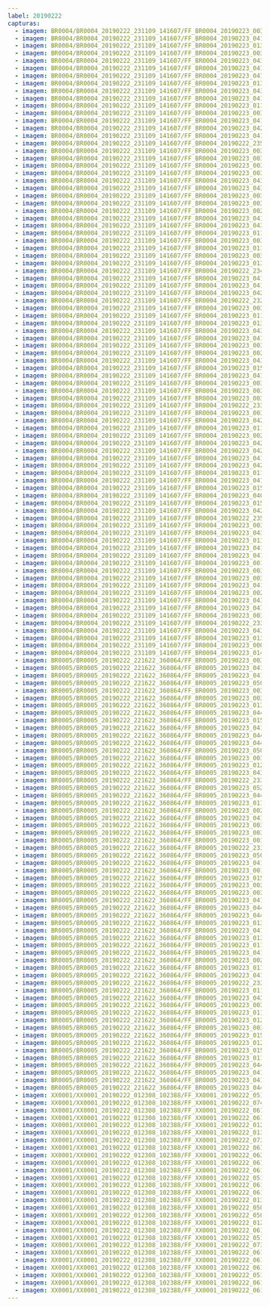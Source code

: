 ```yaml
---
label: 20190222
capturas:
  - imagem: BR0004/BR0004_20190222_231109_141607/FF_BR0004_20190223_003600_618_0100864.fits_maxpixel.jpg
  - imagem: BR0004/BR0004_20190222_231109_141607/FF_BR0004_20190223_041529_952_0363520.fits_maxpixel.jpg
  - imagem: BR0004/BR0004_20190222_231109_141607/FF_BR0004_20190223_013640_855_0173568.fits_maxpixel.jpg
  - imagem: BR0004/BR0004_20190222_231109_141607/FF_BR0004_20190223_003001_956_0093696.fits_maxpixel.jpg
  - imagem: BR0004/BR0004_20190222_231109_141607/FF_BR0004_20190223_043058_746_0381952.fits_maxpixel.jpg
  - imagem: BR0004/BR0004_20190222_231109_141607/FF_BR0004_20190223_041646_933_0365056.fits_maxpixel.jpg
  - imagem: BR0004/BR0004_20190222_231109_141607/FF_BR0004_20190223_041112_998_0358400.fits_maxpixel.jpg
  - imagem: BR0004/BR0004_20190222_231109_141607/FF_BR0004_20190223_013133_342_0167424.fits_maxpixel.jpg
  - imagem: BR0004/BR0004_20190222_231109_141607/FF_BR0004_20190223_043306_899_0384512.fits_maxpixel.jpg
  - imagem: BR0004/BR0004_20190222_231109_141607/FF_BR0004_20190223_041908_366_0367872.fits_maxpixel.jpg
  - imagem: BR0004/BR0004_20190222_231109_141607/FF_BR0004_20190223_011740_508_0150784.fits_maxpixel.jpg
  - imagem: BR0004/BR0004_20190222_231109_141607/FF_BR0004_20190223_003443_764_0099328.fits_maxpixel.jpg
  - imagem: BR0004/BR0004_20190222_231109_141607/FF_BR0004_20190223_041425_746_0362240.fits_maxpixel.jpg
  - imagem: BR0004/BR0004_20190222_231109_141607/FF_BR0004_20190223_042929_085_0380160.fits_maxpixel.jpg
  - imagem: BR0004/BR0004_20190222_231109_141607/FF_BR0004_20190223_041921_116_0368128.fits_maxpixel.jpg
  - imagem: BR0004/BR0004_20190222_231109_141607/FF_BR0004_20190222_235951_911_0057600.fits_maxpixel.jpg
  - imagem: BR0004/BR0004_20190222_231109_141607/FF_BR0004_20190223_003014_763_0093952.fits_maxpixel.jpg
  - imagem: BR0004/BR0004_20190222_231109_141607/FF_BR0004_20190223_003639_106_0101632.fits_maxpixel.jpg
  - imagem: BR0004/BR0004_20190222_231109_141607/FF_BR0004_20190223_003730_391_0102656.fits_maxpixel.jpg
  - imagem: BR0004/BR0004_20190222_231109_141607/FF_BR0004_20190223_003157_251_0096000.fits_maxpixel.jpg
  - imagem: BR0004/BR0004_20190222_231109_141607/FF_BR0004_20190223_043241_229_0384000.fits_maxpixel.jpg
  - imagem: BR0004/BR0004_20190222_231109_141607/FF_BR0004_20190223_043045_935_0381696.fits_maxpixel.jpg
  - imagem: BR0004/BR0004_20190222_231109_141607/FF_BR0004_20190223_003522_193_0100096.fits_maxpixel.jpg
  - imagem: BR0004/BR0004_20190222_231109_141607/FF_BR0004_20190223_003509_370_0099840.fits_maxpixel.jpg
  - imagem: BR0004/BR0004_20190222_231109_141607/FF_BR0004_20190223_002441_560_0087296.fits_maxpixel.jpg
  - imagem: BR0004/BR0004_20190222_231109_141607/FF_BR0004_20190223_041542_756_0363776.fits_maxpixel.jpg
  - imagem: BR0004/BR0004_20190222_231109_141607/FF_BR0004_20190223_043007_508_0380928.fits_maxpixel.jpg
  - imagem: BR0004/BR0004_20190222_231109_141607/FF_BR0004_20190223_011910_229_0152576.fits_maxpixel.jpg
  - imagem: BR0004/BR0004_20190222_231109_141607/FF_BR0004_20190223_003755_958_0103168.fits_maxpixel.jpg
  - imagem: BR0004/BR0004_20190222_231109_141607/FF_BR0004_20190223_011857_408_0152320.fits_maxpixel.jpg
  - imagem: BR0004/BR0004_20190222_231109_141607/FF_BR0004_20190223_003651_907_0101888.fits_maxpixel.jpg
  - imagem: BR0004/BR0004_20190222_231109_141607/FF_BR0004_20190223_013250_201_0168960.fits_maxpixel.jpg
  - imagem: BR0004/BR0004_20190222_231109_141607/FF_BR0004_20190222_234104_431_0035328.fits_maxpixel.jpg
  - imagem: BR0004/BR0004_20190222_231109_141607/FF_BR0004_20190223_041855_504_0367616.fits_maxpixel.jpg
  - imagem: BR0004/BR0004_20190222_231109_141607/FF_BR0004_20190223_041451_360_0362752.fits_maxpixel.jpg
  - imagem: BR0004/BR0004_20190222_231109_141607/FF_BR0004_20190223_042027_130_0369408.fits_maxpixel.jpg
  - imagem: BR0004/BR0004_20190222_231109_141607/FF_BR0004_20190222_232506_550_0016384.fits_maxpixel.jpg
  - imagem: BR0004/BR0004_20190222_231109_141607/FF_BR0004_20190223_003430_946_0099072.fits_maxpixel.jpg
  - imagem: BR0004/BR0004_20190222_231109_141607/FF_BR0004_20190223_011141_844_0143616.fits_maxpixel.jpg
  - imagem: BR0004/BR0004_20190222_231109_141607/FF_BR0004_20190223_013458_297_0171520.fits_maxpixel.jpg
  - imagem: BR0004/BR0004_20190222_231109_141607/FF_BR0004_20190223_043254_032_0384256.fits_maxpixel.jpg
  - imagem: BR0004/BR0004_20190222_231109_141607/FF_BR0004_20190223_041712_931_0365568.fits_maxpixel.jpg
  - imagem: BR0004/BR0004_20190222_231109_141607/FF_BR0004_20190223_003210_048_0096256.fits_maxpixel.jpg
  - imagem: BR0004/BR0004_20190222_231109_141607/FF_BR0004_20190223_002428_750_0087040.fits_maxpixel.jpg
  - imagem: BR0004/BR0004_20190222_231109_141607/FF_BR0004_20190223_043033_127_0381440.fits_maxpixel.jpg
  - imagem: BR0004/BR0004_20190222_231109_141607/FF_BR0004_20190223_015348_614_0194048.fits_maxpixel.jpg
  - imagem: BR0004/BR0004_20190222_231109_141607/FF_BR0004_20190223_041948_693_0368640.fits_maxpixel.jpg
  - imagem: BR0004/BR0004_20190222_231109_141607/FF_BR0004_20190223_003040_373_0094464.fits_maxpixel.jpg
  - imagem: BR0004/BR0004_20190222_231109_141607/FF_BR0004_20190223_003339_708_0098048.fits_maxpixel.jpg
  - imagem: BR0004/BR0004_20190222_231109_141607/FF_BR0004_20190223_003131_616_0095488.fits_maxpixel.jpg
  - imagem: BR0004/BR0004_20190222_231109_141607/FF_BR0004_20190222_233722_065_0030976.fits_maxpixel.jpg
  - imagem: BR0004/BR0004_20190222_231109_141607/FF_BR0004_20190223_003808_774_0103424.fits_maxpixel.jpg
  - imagem: BR0004/BR0004_20190222_231109_141607/FF_BR0004_20190223_042941_888_0380416.fits_maxpixel.jpg
  - imagem: BR0004/BR0004_20190222_231109_141607/FF_BR0004_20190223_011923_043_0152832.fits_maxpixel.jpg
  - imagem: BR0004/BR0004_20190222_231109_141607/FF_BR0004_20190223_002910_658_0092672.fits_maxpixel.jpg
  - imagem: BR0004/BR0004_20190222_231109_141607/FF_BR0004_20190223_042850_565_0379392.fits_maxpixel.jpg
  - imagem: BR0004/BR0004_20190222_231109_141607/FF_BR0004_20190223_042039_960_0369664.fits_maxpixel.jpg
  - imagem: BR0004/BR0004_20190222_231109_141607/FF_BR0004_20190223_041021_658_0357376.fits_maxpixel.jpg
  - imagem: BR0004/BR0004_20190222_231109_141607/FF_BR0004_20190223_042105_601_0370176.fits_maxpixel.jpg
  - imagem: BR0004/BR0004_20190222_231109_141607/FF_BR0004_20190223_011753_329_0151040.fits_maxpixel.jpg
  - imagem: BR0004/BR0004_20190222_231109_141607/FF_BR0004_20190223_041100_203_0358144.fits_maxpixel.jpg
  - imagem: BR0004/BR0004_20190222_231109_141607/FF_BR0004_20190223_015322_982_0193536.fits_maxpixel.jpg
  - imagem: BR0004/BR0004_20190222_231109_141607/FF_BR0004_20190223_040956_044_0356864.fits_maxpixel.jpg
  - imagem: BR0004/BR0004_20190222_231109_141607/FF_BR0004_20190223_015401_421_0194304.fits_maxpixel.jpg
  - imagem: BR0004/BR0004_20190222_231109_141607/FF_BR0004_20190223_042759_182_0378368.fits_maxpixel.jpg
  - imagem: BR0004/BR0004_20190222_231109_141607/FF_BR0004_20190222_235207_762_0048384.fits_maxpixel.jpg
  - imagem: BR0004/BR0004_20190222_231109_141607/FF_BR0004_20190223_003456_572_0099584.fits_maxpixel.jpg
  - imagem: BR0004/BR0004_20190222_231109_141607/FF_BR0004_20190223_043319_701_0384768.fits_maxpixel.jpg
  - imagem: BR0004/BR0004_20190222_231109_141607/FF_BR0004_20190223_013237_386_0168704.fits_maxpixel.jpg
  - imagem: BR0004/BR0004_20190222_231109_141607/FF_BR0004_20190223_041634_093_0364800.fits_maxpixel.jpg
  - imagem: BR0004/BR0004_20190222_231109_141607/FF_BR0004_20190223_041438_567_0362496.fits_maxpixel.jpg
  - imagem: BR0004/BR0004_20190222_231109_141607/FF_BR0004_20190223_001124_869_0071424.fits_maxpixel.jpg
  - imagem: BR0004/BR0004_20190222_231109_141607/FF_BR0004_20190223_003821_576_0103680.fits_maxpixel.jpg
  - imagem: BR0004/BR0004_20190222_231109_141607/FF_BR0004_20190223_003352_521_0098304.fits_maxpixel.jpg
  - imagem: BR0004/BR0004_20190222_231109_141607/FF_BR0004_20190223_041751_357_0366336.fits_maxpixel.jpg
  - imagem: BR0004/BR0004_20190222_231109_141607/FF_BR0004_20190223_002624_024_0089344.fits_maxpixel.jpg
  - imagem: BR0004/BR0004_20190222_231109_141607/FF_BR0004_20190223_043124_378_0382464.fits_maxpixel.jpg
  - imagem: BR0004/BR0004_20190222_231109_141607/FF_BR0004_20190223_041816_976_0366848.fits_maxpixel.jpg
  - imagem: BR0004/BR0004_20190222_231109_141607/FF_BR0004_20190223_003534_996_0100352.fits_maxpixel.jpg
  - imagem: BR0004/BR0004_20190222_231109_141607/FF_BR0004_20190222_233757_353_0031488.fits_maxpixel.jpg
  - imagem: BR0004/BR0004_20190222_231109_141607/FF_BR0004_20190223_043020_324_0381184.fits_maxpixel.jpg
  - imagem: BR0004/BR0004_20190222_231109_141607/FF_BR0004_20190223_013511_113_0171776.fits_maxpixel.jpg
  - imagem: BR0004/BR0004_20190222_231109_141607/FF_BR0004_20190223_000004_797_0057856.fits_maxpixel.jpg
  - imagem: BR0004/BR0004_20190222_231109_141607/FF_BR0004_20190223_014815_508_0187392.fits_maxpixel.jpg
  - imagem: BR0005/BR0005_20190222_221622_360864/FF_BR0005_20190223_003829_897_0168192.fits_maxpixel.jpg
  - imagem: BR0005/BR0005_20190222_221622_360864/FF_BR0005_20190223_041016_468_0420352.fits_maxpixel.jpg
  - imagem: BR0005/BR0005_20190222_221622_360864/FF_BR0005_20190223_041329_665_0424192.fits_maxpixel.jpg
  - imagem: BR0005/BR0005_20190222_221622_360864/FF_BR0005_20190223_050120_996_0481280.fits_maxpixel.jpg
  - imagem: BR0005/BR0005_20190222_221622_360864/FF_BR0005_20190223_003150_938_0160256.fits_maxpixel.jpg
  - imagem: BR0005/BR0005_20190222_221622_360864/FF_BR0005_20190223_003556_186_0165120.fits_maxpixel.jpg
  - imagem: BR0005/BR0005_20190222_221622_360864/FF_BR0005_20190223_013147_712_0231168.fits_maxpixel.jpg
  - imagem: BR0005/BR0005_20190222_221622_360864/FF_BR0005_20190223_044840_817_0466176.fits_maxpixel.jpg
  - imagem: BR0005/BR0005_20190222_221622_360864/FF_BR0005_20190223_015415_986_0258048.fits_maxpixel.jpg
  - imagem: BR0005/BR0005_20190222_221622_360864/FF_BR0005_20190223_041408_116_0424960.fits_maxpixel.jpg
  - imagem: BR0005/BR0005_20190222_221622_360864/FF_BR0005_20190223_044736_772_0464896.fits_maxpixel.jpg
  - imagem: BR0005/BR0005_20190222_221622_360864/FF_BR0005_20190223_044723_963_0464640.fits_maxpixel.jpg
  - imagem: BR0005/BR0005_20190222_221622_360864/FF_BR0005_20190223_050133_816_0481536.fits_maxpixel.jpg
  - imagem: BR0005/BR0005_20190222_221622_360864/FF_BR0005_20190223_003738_655_0167168.fits_maxpixel.jpg
  - imagem: BR0005/BR0005_20190222_221622_360864/FF_BR0005_20190223_012157_064_0219392.fits_maxpixel.jpg
  - imagem: BR0005/BR0005_20190222_221622_360864/FF_BR0005_20190223_043508_299_0450048.fits_maxpixel.jpg
  - imagem: BR0005/BR0005_20190222_221622_360864/FF_BR0005_20190222_233947_123_0098048.fits_maxpixel.jpg
  - imagem: BR0005/BR0005_20190222_221622_360864/FF_BR0005_20190223_052925_370_0514816.fits_maxpixel.jpg
  - imagem: BR0005/BR0005_20190222_221622_360864/FF_BR0005_20190223_044552_245_0462848.fits_maxpixel.jpg
  - imagem: BR0005/BR0005_20190222_221622_360864/FF_BR0005_20190223_011126_505_0207360.fits_maxpixel.jpg
  - imagem: BR0005/BR0005_20190222_221622_360864/FF_BR0005_20190223_002409_981_0151040.fits_maxpixel.jpg
  - imagem: BR0005/BR0005_20190222_221622_360864/FF_BR0005_20190223_041355_325_0424704.fits_maxpixel.jpg
  - imagem: BR0005/BR0005_20190222_221622_360864/FF_BR0005_20190223_003842_715_0168448.fits_maxpixel.jpg
  - imagem: BR0005/BR0005_20190222_221622_360864/FF_BR0005_20190223_003751_474_0167424.fits_maxpixel.jpg
  - imagem: BR0005/BR0005_20190222_221622_360864/FF_BR0005_20190223_001258_479_0137728.fits_maxpixel.jpg
  - imagem: BR0005/BR0005_20190222_221622_360864/FF_BR0005_20190222_233305_126_0090112.fits_maxpixel.jpg
  - imagem: BR0005/BR0005_20190222_221622_360864/FF_BR0005_20190223_050108_209_0481024.fits_maxpixel.jpg
  - imagem: BR0005/BR0005_20190222_221622_360864/FF_BR0005_20190223_041316_851_0423936.fits_maxpixel.jpg
  - imagem: BR0005/BR0005_20190222_221622_360864/FF_BR0005_20190223_001952_150_0145920.fits_maxpixel.jpg
  - imagem: BR0005/BR0005_20190222_221622_360864/FF_BR0005_20190223_015441_637_0258560.fits_maxpixel.jpg
  - imagem: BR0005/BR0005_20190222_221622_360864/FF_BR0005_20190223_003817_086_0167936.fits_maxpixel.jpg
  - imagem: BR0005/BR0005_20190222_221622_360864/FF_BR0005_20190223_003804_285_0167680.fits_maxpixel.jpg
  - imagem: BR0005/BR0005_20190222_221622_360864/FF_BR0005_20190223_041107_761_0421376.fits_maxpixel.jpg
  - imagem: BR0005/BR0005_20190222_221622_360864/FF_BR0005_20190223_044802_389_0465408.fits_maxpixel.jpg
  - imagem: BR0005/BR0005_20190222_221622_360864/FF_BR0005_20190223_044539_435_0462592.fits_maxpixel.jpg
  - imagem: BR0005/BR0005_20190222_221622_360864/FF_BR0005_20190223_013213_334_0231680.fits_maxpixel.jpg
  - imagem: BR0005/BR0005_20190222_221622_360864/FF_BR0005_20190223_041238_384_0423168.fits_maxpixel.jpg
  - imagem: BR0005/BR0005_20190222_221622_360864/FF_BR0005_20190223_013200_527_0231424.fits_maxpixel.jpg
  - imagem: BR0005/BR0005_20190222_221622_360864/FF_BR0005_20190223_011857_592_0215808.fits_maxpixel.jpg
  - imagem: BR0005/BR0005_20190222_221622_360864/FF_BR0005_20190223_041054_969_0421120.fits_maxpixel.jpg
  - imagem: BR0005/BR0005_20190222_221622_360864/FF_BR0005_20190223_002251_881_0149504.fits_maxpixel.jpg
  - imagem: BR0005/BR0005_20190222_221622_360864/FF_BR0005_20190223_011139_301_0207616.fits_maxpixel.jpg
  - imagem: BR0005/BR0005_20190222_221622_360864/FF_BR0005_20190223_041304_003_0423680.fits_maxpixel.jpg
  - imagem: BR0005/BR0005_20190222_221622_360864/FF_BR0005_20190222_233330_753_0090624.fits_maxpixel.jpg
  - imagem: BR0005/BR0005_20190222_221622_360864/FF_BR0005_20190223_011819_156_0215040.fits_maxpixel.jpg
  - imagem: BR0005/BR0005_20190222_221622_360864/FF_BR0005_20190223_043533_919_0450560.fits_maxpixel.jpg
  - imagem: BR0005/BR0005_20190222_221622_360864/FF_BR0005_20190223_003242_179_0161280.fits_maxpixel.jpg
  - imagem: BR0005/BR0005_20190222_221622_360864/FF_BR0005_20190223_011844_776_0215552.fits_maxpixel.jpg
  - imagem: BR0005/BR0005_20190222_221622_360864/FF_BR0005_20190223_012339_554_0221440.fits_maxpixel.jpg
  - imagem: BR0005/BR0005_20190222_221622_360864/FF_BR0005_20190223_003517_737_0164352.fits_maxpixel.jpg
  - imagem: BR0005/BR0005_20190222_221622_360864/FF_BR0005_20190223_015507_234_0259072.fits_maxpixel.jpg
  - imagem: BR0005/BR0005_20190222_221622_360864/FF_BR0005_20190223_012326_735_0221184.fits_maxpixel.jpg
  - imagem: BR0005/BR0005_20190222_221622_360864/FF_BR0005_20190223_015454_424_0258816.fits_maxpixel.jpg
  - imagem: BR0005/BR0005_20190222_221622_360864/FF_BR0005_20190223_011740_746_0214272.fits_maxpixel.jpg
  - imagem: BR0005/BR0005_20190222_221622_360864/FF_BR0005_20190223_044815_199_0465664.fits_maxpixel.jpg
  - imagem: BR0005/BR0005_20190222_221622_360864/FF_BR0005_20190223_041342_473_0424448.fits_maxpixel.jpg
  - imagem: BR0005/BR0005_20190222_221622_360864/FF_BR0005_20190223_041121_426_0421632.fits_maxpixel.jpg
  - imagem: BR0005/BR0005_20190222_221622_360864/FF_BR0005_20190223_044513_824_0462080.fits_maxpixel.jpg
  - imagem: XX0001/XX0001_20190222_012308_102388/FF_XX0001_20190222_051134_789_0271360.fits_maxpixel.jpg
  - imagem: XX0001/XX0001_20190222_012308_102388/FF_XX0001_20190222_074202_371_0441600.fits_maxpixel.jpg
  - imagem: XX0001/XX0001_20190222_012308_102388/FF_XX0001_20190222_061416_702_0342272.fits_maxpixel.jpg
  - imagem: XX0001/XX0001_20190222_012308_102388/FF_XX0001_20190222_061429_199_0342528.fits_maxpixel.jpg
  - imagem: XX0001/XX0001_20190222_012308_102388/FF_XX0001_20190222_012931_809_0007424.fits_maxpixel.jpg
  - imagem: XX0001/XX0001_20190222_012308_102388/FF_XX0001_20190222_013026_589_0008448.fits_maxpixel.jpg
  - imagem: XX0001/XX0001_20190222_012308_102388/FF_XX0001_20190222_073720_231_0436224.fits_maxpixel.jpg
  - imagem: XX0001/XX0001_20190222_012308_102388/FF_XX0001_20190222_061214_792_0339968.fits_maxpixel.jpg
  - imagem: XX0001/XX0001_20190222_012308_102388/FF_XX0001_20190222_063928_273_0370688.fits_maxpixel.jpg
  - imagem: XX0001/XX0001_20190222_012308_102388/FF_XX0001_20190222_061455_239_0343040.fits_maxpixel.jpg
  - imagem: XX0001/XX0001_20190222_012308_102388/FF_XX0001_20190222_061929_776_0348160.fits_maxpixel.jpg
  - imagem: XX0001/XX0001_20190222_012308_102388/FF_XX0001_20190222_051054_845_0270592.fits_maxpixel.jpg
  - imagem: XX0001/XX0001_20190222_012308_102388/FF_XX0001_20190222_061822_339_0346880.fits_maxpixel.jpg
  - imagem: XX0001/XX0001_20190222_012308_102388/FF_XX0001_20190222_061323_378_0341248.fits_maxpixel.jpg
  - imagem: XX0001/XX0001_20190222_012308_102388/FF_XX0001_20190222_013012_186_0008192.fits_maxpixel.jpg
  - imagem: XX0001/XX0001_20190222_012308_102388/FF_XX0001_20190222_050934_923_0269056.fits_maxpixel.jpg
  - imagem: XX0001/XX0001_20190222_012308_102388/FF_XX0001_20190222_050920_626_0268800.fits_maxpixel.jpg
  - imagem: XX0001/XX0001_20190222_012308_102388/FF_XX0001_20190222_012351_688_0000768.fits_maxpixel.jpg
  - imagem: XX0001/XX0001_20190222_012308_102388/FF_XX0001_20190222_061808_726_0346624.fits_maxpixel.jpg
  - imagem: XX0001/XX0001_20190222_012308_102388/FF_XX0001_20190222_051041_843_0270336.fits_maxpixel.jpg
  - imagem: XX0001/XX0001_20190222_012308_102388/FF_XX0001_20190222_073135_804_0429568.fits_maxpixel.jpg
  - imagem: XX0001/XX0001_20190222_012308_102388/FF_XX0001_20190222_061442_109_0342784.fits_maxpixel.jpg
  - imagem: XX0001/XX0001_20190222_012308_102388/FF_XX0001_20190222_061509_232_0343296.fits_maxpixel.jpg
  - imagem: XX0001/XX0001_20190222_012308_102388/FF_XX0001_20190222_061521_070_0343552.fits_maxpixel.jpg
  - imagem: XX0001/XX0001_20190222_012308_102388/FF_XX0001_20190222_051120_471_0271104.fits_maxpixel.jpg
  - imagem: XX0001/XX0001_20190222_012308_102388/FF_XX0001_20190222_061255_600_0340736.fits_maxpixel.jpg
  - imagem: XX0001/XX0001_20190222_012308_102388/FF_XX0001_20190222_061310_185_0340992.fits_maxpixel.jpg
---
```

